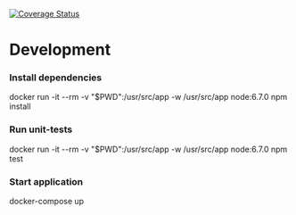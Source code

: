 [![Coverage Status](https://coveralls.io/repos/github/danieleorler/arduino_thermometer_ws/badge.svg?branch=master)](https://coveralls.io/github/danieleorler/arduino_thermometer_ws?branch=master)

# Development

### Install dependencies
docker run -it --rm -v "$PWD":/usr/src/app -w /usr/src/app node:6.7.0 npm install

### Run unit-tests
docker run -it --rm -v "$PWD":/usr/src/app -w /usr/src/app node:6.7.0 npm test

### Start application
docker-compose up
